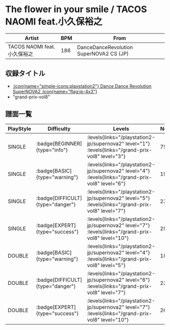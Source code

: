 # The flower in your smile / TACOS NAOMI feat.小久保裕之

|Artist|BPM|From|
|------|---|----|
|TACOS NAOMI feat.小久保裕之|186|DanceDanceRevolution SuperNOVA2 CS (JP)|

## 収録タイトル

- [:icon{name="simple-icons:playstation2"} Dance Dance Revolution SuperNOVA2 :icon{name="flag:jp-4x3"}](/playstation2-jp/supernova2)
- "grand-prix-vol8"

## 譜面一覧

|PlayStyle|Difficulty|Levels|Notes|Movie|
|---------|----------|------|-----|-----|
|SINGLE| :badge[BEGINNER]{type="info"}| :levels{links="/playstation2-jp/supernova2" level="1"} :levels{links="/grand-prix-vol8" level="3"}|75/0||
|SINGLE| :badge[BASIC]{type="warning"}| :levels{links="/playstation2-jp/supernova2" level="4"} :levels{links="/grand-prix-vol8" level="6"}|196/4||
|SINGLE| :badge[DIFFICULT]{type="danger"}| :levels{links="/playstation2-jp/supernova2" level="5"} :levels{links="/grand-prix-vol8" level="7"}|239/8||
|SINGLE| :badge[EXPERT]{type="success"}| :levels{links="/playstation2-jp/supernova2" level="7"} :levels{links="/grand-prix-vol8" level="10"}|293/8||
|DOUBLE| :badge[BASIC]{type="warning"}| :levels{links="/playstation2-jp/supernova2" level="4"} :levels{links="/grand-prix-vol8" level="5"}|186/2||
|DOUBLE| :badge[DIFFICULT]{type="danger"}| :levels{links="/playstation2-jp/supernova2" level="6"} :levels{links="/grand-prix-vol8" level="7"}|229/5||
|DOUBLE| :badge[EXPERT]{type="success"}| :levels{links="/playstation2-jp/supernova2" level="7"} :levels{links="/grand-prix-vol8" level="10"}|262/5||
